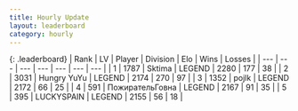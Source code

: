 ```yaml
---
title: Hourly Update
layout: leaderboard
category: hourly
---
```


{: .leaderboard}
| Rank | LV | Player | Division | Elo | Wins | Losses |
| --- | --- | --- | --- | --- | --- | --- |
| <span data-change="0">1</span> | 1787 | <span title="ID: 353063">Sktima</span> | LEGEND | <span data-change="0">2280</span> | <span data-change="0">177</span> | <span data-change="0">38</span> |
| <span data-change="0">2</span> | 3031 | <span title="ID: 164871">Hungry YuYu</span> | LEGEND | <span data-change="0">2174</span> | <span data-change="0">270</span> | <span data-change="0">97</span> |
| <span data-change="1">3</span> | 1352 | <span title="ID: 4783">pojlk</span> | LEGEND | <span data-change="8">2172</span> | <span data-change="2">66</span> | <span data-change="0">25</span> |
| <span data-change="-1">4</span> | 591 | <span title="ID: 402846">ПожирательГовна</span> | LEGEND | <span data-change="0">2167</span> | <span data-change="0">91</span> | <span data-change="0">35</span> |
| <span data-change="0">5</span> | 395 | <span title="ID: 623829">LUCKYSPAIN</span> | LEGEND | <span data-change="0">2155</span> | <span data-change="0">56</span> | <span data-change="0">18</span> |